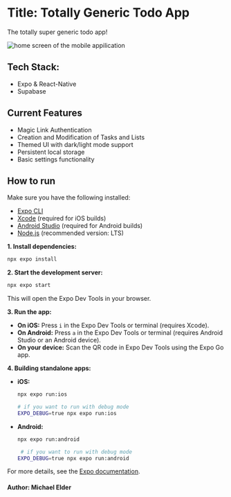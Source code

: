 # Title: Totally Generic Todo App

The totally super generic todo app!

![home screen of the mobile appilication](previewimage.png)

## Tech Stack:

- Expo & React-Native
- Supabase

## Current Features

- Magic Link Authentication
- Creation and Modification of Tasks and Lists
- Themed UI with dark/light mode support
- Persistent local storage
- Basic settings functionality


## How to run

Make sure you have the following installed:

- [Expo CLI](https://docs.expo.dev/get-started/installation/)
- [Xcode](https://developer.apple.com/xcode/) (required for iOS builds)
- [Android Studio](https://developer.android.com/studio) (required for Android builds)
- [Node.js](https://nodejs.org/) (recommended version: LTS)

**1. Install dependencies:**

```sh
npx expo install
```

**2. Start the development server:**

```sh
npx expo start
```

This will open the Expo Dev Tools in your browser.

**3. Run the app:**

- **On iOS:** Press `i` in the Expo Dev Tools or terminal (requires Xcode).
- **On Android:** Press `a` in the Expo Dev Tools or terminal (requires Android Studio or an Android device).
- **On your device:** Scan the QR code in Expo Dev Tools using the Expo Go app.

**4. Building standalone apps:**

- **iOS:**

  ```sh
  npx expo run:ios

  # if you want to run with debug mode
  EXPO_DEBUG=true npx expo run:ios
  ```

- **Android:**

  ```sh
  npx expo run:android

   # if you want to run with debug mode
  EXPO_DEBUG=true npx expo run:android
  ```

For more details, see the [Expo documentation](https://docs.expo.dev/).

#### Author: Michael Elder
